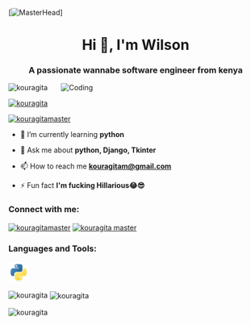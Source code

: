 
[![MasterHead](https://www.simplilearn.com/ice9/free_resources_article_thumb/Data_Science_Software_Development.jpg)]
<h1 align="center">Hi 👋, I'm Wilson</h1>
<h3 align="center">A passionate wannabe software engineer from kenya</h3>
<img align="right" alt="Coding" width="400" src="https://media.tenor.com/C9qukZqPPS4AAAAC/coding-typing.gif">

<p align="left"> <img src="https://komarev.com/ghpvc/?username=kouragita&label=Profile%20views&color=0e75b6&style=flat" alt="kouragita" /> </p>

<p align="left"> <a href="https://github.com/ryo-ma/github-profile-trophy"><img src="https://github-profile-trophy.vercel.app/?username=kouragita" alt="kouragita" /></a> </p>

<p align="left"> <a href="https://twitter.com/kouragitamaster" target="blank"><img src="https://img.shields.io/twitter/follow/kouragitamaster?logo=twitter&style=for-the-badge" alt="kouragitamaster" /></a> </p>

- 🌱 I’m currently learning **python**

- 💬 Ask me about **python, Django, Tkinter**

- 📫 How to reach me **kouragitam@gmail.com**

- ⚡ Fun fact **I'm fucking Hillarious😂😎**

<h3 align="left">Connect with me:</h3>
<p align="left">
<a href="https://twitter.com/kouragitamaster" target="blank"><img align="center" src="https://raw.githubusercontent.com/rahuldkjain/github-profile-readme-generator/master/src/images/icons/Social/twitter.svg" alt="kouragitamaster" height="30" width="40" /></a>
<a href="https://fb.com/kouragita master" target="blank"><img align="center" src="https://raw.githubusercontent.com/rahuldkjain/github-profile-readme-generator/master/src/images/icons/Social/facebook.svg" alt="kouragita master" height="30" width="40" /></a>
</p>

<h3 align="left">Languages and Tools:</h3>
<p align="left"> <a href="https://www.python.org" target="_blank" rel="noreferrer"> <img src="https://raw.githubusercontent.com/devicons/devicon/master/icons/python/python-original.svg" alt="python" width="40" height="40"/> </a> </p>

<p><img align="left" src="https://github-readme-stats.vercel.app/api/top-langs?username=kouragita&show_icons=true&locale=en&layout=compact" alt="kouragita" /></p>

<p>&nbsp;<img align="center" src="https://github-readme-stats.vercel.app/api?username=kouragita&show_icons=true&locale=en" alt="kouragita" /></p>

<p><img align="center" src="https://github-readme-streak-stats.herokuapp.com/?user=kouragita&" alt="kouragita" /></p>
